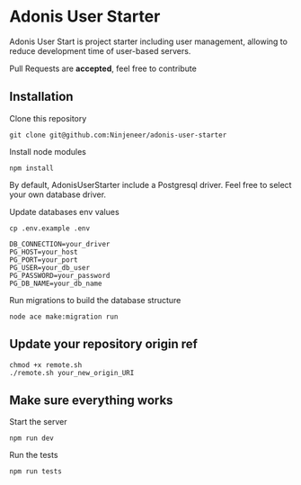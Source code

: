 # Adonis User Starter

Adonis User Start is project starter including user management, allowing to reduce development time of user-based servers.

Pull Requests are **accepted**, feel free to contribute

## Installation

Clone this repository

```shell
git clone git@github.com:Ninjeneer/adonis-user-starter
```

Install node modules

```shell
npm install
```

By default, AdonisUserStarter include a Postgresql driver. Feel free to select your own database driver.

Update databases env values

```shell
cp .env.example .env
```

```
DB_CONNECTION=your_driver
PG_HOST=your_host
PG_PORT=your_port
PG_USER=your_db_user
PG_PASSWORD=your_password
PG_DB_NAME=your_db_name
```

Run migrations to build the database structure

```shell
node ace make:migration run
```

## Update your repository origin ref

```shell
chmod +x remote.sh
./remote.sh your_new_origin_URI
```

## Make sure everything works

Start the server

```shell
npm run dev
```

Run the tests

```shell
npm run tests
```
